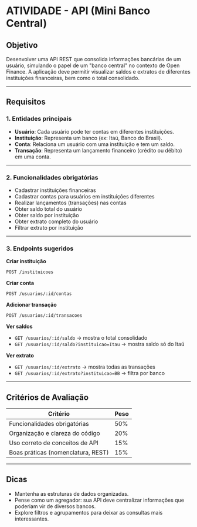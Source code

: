 
# ATIVIDADE - API (Mini Banco Central)

## Objetivo

Desenvolver uma API REST que consolida informações bancárias de um usuário, simulando o papel de um "banco central" no contexto de Open Finance. A aplicação deve permitir visualizar saldos e extratos de diferentes instituições financeiras, bem como o total consolidado.

---

## Requisitos

### 1. Entidades principais

- **Usuário**: Cada usuário pode ter contas em diferentes instituições.
- **Instituição**: Representa um banco (ex: Itaú, Banco do Brasil).
- **Conta**: Relaciona um usuário com uma instituição e tem um saldo.
- **Transação**: Representa um lançamento financeiro (crédito ou débito) em uma conta.

---

### 2. Funcionalidades obrigatórias

- Cadastrar instituições financeiras
- Cadastrar contas para usuários em instituições diferentes
- Realizar lançamentos (transações) nas contas
- Obter saldo total do usuário
- Obter saldo por instituição
- Obter extrato completo do usuário
- Filtrar extrato por instituição

---

### 3. Endpoints sugeridos

**Criar instituição**

`POST /instituicoes`

**Criar conta**

`POST /usuarios/:id/contas`

**Adicionar transação**

`POST /usuarios/:id/transacoes`

**Ver saldos**

- `GET /usuarios/:id/saldo` → mostra o total consolidado
- `GET /usuarios/:id/saldo?instituicao=Itau` → mostra saldo só do Itaú

**Ver extrato**

- `GET /usuarios/:id/extrato` → mostra todas as transações
- `GET /usuarios/:id/extrato?instituicao=BB` → filtra por banco

---

## Critérios de Avaliação

| Critério | Peso |
| --- | --- |
| Funcionalidades obrigatórias | 50% |
| Organização e clareza do código | 20% |
| Uso correto de conceitos de API | 15% |
| Boas práticas (nomenclatura, REST) | 15% |

---

## Dicas

- Mantenha as estruturas de dados organizadas.
- Pense como um agregador: sua API deve centralizar informações que poderiam vir de diversos bancos.
- Explore filtros e agrupamentos para deixar as consultas mais interessantes.